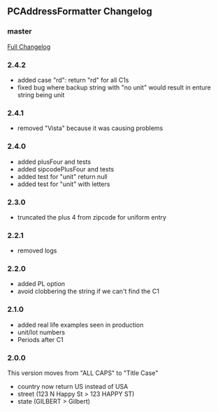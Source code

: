 ## PCAddressFormatter Changelog

### master
[Full Changelog](https://github.com/panda-clouds/address-formatter/compare/2.0.0...master)

### 2.4.2

- added case "rd": return "rd" for all C1s
- fixed bug where backup string with "no unit" would result in enture string being unit

### 2.4.1

- removed "Vista" because it was causing problems

### 2.4.0

- added plusFour and tests
- added sipcodePlusFour and tests
- added test for "unit" return null
- added test for "unit" with letters

### 2.3.0

- truncated the plus 4 from zipcode for uniform entry

### 2.2.1

- removed logs

### 2.2.0

- added PL option
- avoid clobbering the string if we can't find the C1

### 2.1.0

- added real life examples seen in production
- unit/lot numbers
- Periods after C1

### 2.0.0

This version moves from "ALL CAPS" to "Title Case"

- country now return US instead of USA
- street (123 N Happy St > 123 HAPPY ST)
- state (GILBERT > Gilbert)